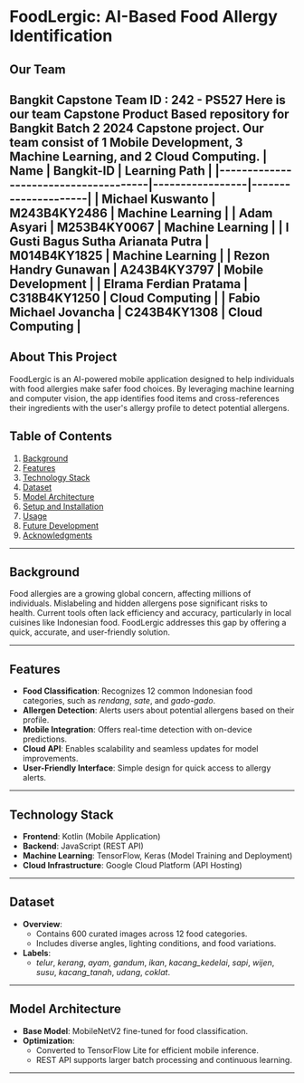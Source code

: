 # FoodLergic: AI-Based Food Allergy Identification

## Our Team
Bangkit Capstone Team ID : 242 - PS527 Here is our team Capstone Product Based repository for Bangkit Batch 2 2024 Capstone project. Our team consist of 1 Mobile Development, 3 Machine Learning, and 2 Cloud Computing.
| Name                                 | Bangkit-ID      | Learning Path       | 
|--------------------------------------|-----------------|---------------------|
| Michael Kuswanto                     | M243B4KY2486    | Machine Learning    | 
| Adam Asyari                          | M253B4KY0067    | Machine Learning    | 
| I Gusti Bagus Sutha Arianata Putra   | M014B4KY1825    | Machine Learning    |
| Rezon Handry Gunawan                 | A243B4KY3797    | Mobile Development  |
| Elrama Ferdian Pratama               | C318B4KY1250    | Cloud Computing     |
| Fabio Michael Jovancha               | C243B4KY1308    | Cloud Computing     |
---

## About This Project
FoodLergic is an AI-powered mobile application designed to help individuals with food allergies make safer food choices. By leveraging machine learning and computer vision, the app identifies food items and cross-references their ingredients with the user's allergy profile to detect potential allergens.

## Table of Contents
1. [Background](#background)
2. [Features](#features)
3. [Technology Stack](#technology-stack)
4. [Dataset](#dataset)
5. [Model Architecture](#model-architecture)
6. [Setup and Installation](#setup-and-installation)
7. [Usage](#usage)
8. [Future Development](#future-development)
9. [Acknowledgments](#acknowledgments)

---

## Background

Food allergies are a growing global concern, affecting millions of individuals. Mislabeling and hidden allergens pose significant risks to health. Current tools often lack efficiency and accuracy, particularly in local cuisines like Indonesian food. FoodLergic addresses this gap by offering a quick, accurate, and user-friendly solution.

---

## Features

- **Food Classification**: Recognizes 12 common Indonesian food categories, such as *rendang*, *sate*, and *gado-gado*.
- **Allergen Detection**: Alerts users about potential allergens based on their profile.
- **Mobile Integration**: Offers real-time detection with on-device predictions.
- **Cloud API**: Enables scalability and seamless updates for model improvements.
- **User-Friendly Interface**: Simple design for quick access to allergy alerts.

---

## Technology Stack

- **Frontend**: Kotlin (Mobile Application)
- **Backend**: JavaScript (REST API)
- **Machine Learning**: TensorFlow, Keras (Model Training and Deployment)
- **Cloud Infrastructure**: Google Cloud Platform (API Hosting)

---

## Dataset

- **Overview**: 
  - Contains 600 curated images across 12 food categories.
  - Includes diverse angles, lighting conditions, and food variations.
- **Labels**:
  - *telur*, *kerang*, *ayam*, *gandum*, *ikan*, *kacang_kedelai*, *sapi*, *wijen*, *susu*, *kacang_tanah*, *udang*, *coklat*.

---

## Model Architecture

- **Base Model**: MobileNetV2 fine-tuned for food classification.
- **Optimization**:
  - Converted to TensorFlow Lite for efficient mobile inference.
  - REST API supports larger batch processing and continuous learning.

---
